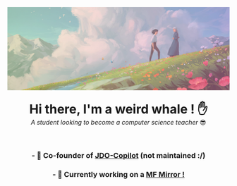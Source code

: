 
![Banner](./Notion_Header.png)

<div align="center">
    <h1 style="line-height: .1em">Hi there, I'm a weird whale ! ✋ </h1>
    <i style="line-height: .1em">A student looking to become a computer science teacher</i> 😎

<br />
<br />
<br />

### - **👯 Co-founder of [JDO-Copilot](https://github.com/tidic84/JDOCopilot) (not maintained :/)**
### - **🔭 Currently working on a [MF Mirror !](https://github.com/aweirdwhale/MFMirror)**

</div>
